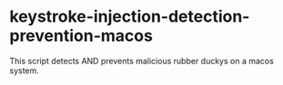 # keystroke-injection-detection-prevention-macos
This script detects AND prevents malicious rubber duckys on a macos system.
